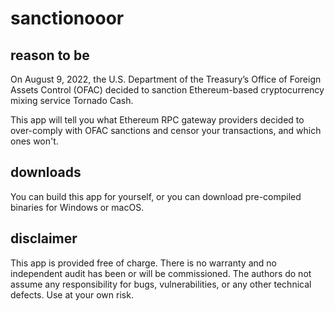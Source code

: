 # sanctionooor

## reason to be

On August 9, 2022, the U.S. Department of the Treasury’s Office of Foreign Assets Control (OFAC) decided to sanction Ethereum-based cryptocurrency mixing service Tornado Cash.

This app will tell you what Ethereum RPC gateway providers decided to over-comply with OFAC sanctions and censor your transactions, and which ones won't.

## downloads

You can build this app for yourself, or you can download pre-compiled binaries for Windows or macOS.

## disclaimer

This app is provided free of charge. There is no warranty and no independent audit has been or will be commissioned. The authors do not assume any responsibility for bugs, vulnerabilities, or any other technical defects. Use at your own risk.
